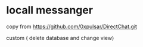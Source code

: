 # locall messanger
copy from https://github.com/0xpulsar/DirectChat.git

custom ( delete database and change view)
